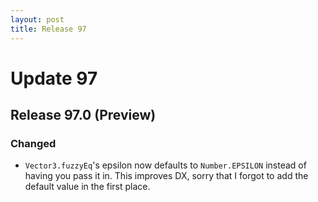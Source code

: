```yaml
---
layout: post
title: Release 97
---
```


# Update 97

## Release 97.0 (Preview)

### Changed

-   `Vector3.fuzzyEq`'s epsilon now defaults to `Number.EPSILON` instead of having
    you pass it in. This improves DX, sorry that I forgot to add the default value
    in the first place.
